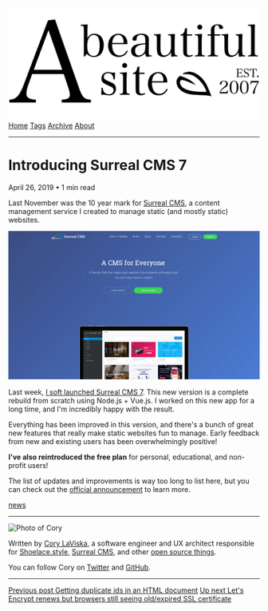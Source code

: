 <a href="../../index.html" class="header-link"><img src="../../images/logos/wordmark.svg" alt="A Beautiful Site" class="wordmark" /></a> <a href="../../index.html" class="nav-item">Home</a> <a href="../../tags/index.html" class="nav-item">Tags</a> <a href="../index.html" class="nav-item">Archive</a> <a href="../../about/index.html" class="nav-item">About</a>

------------------------------------------------------------------------

Introducing Surreal CMS 7
=========================

April 26, 2019 • 1 min read

Last November was the 10 year mark for [Surreal CMS](https://www.surrealcms.com/), a content management service I created to manage static (and mostly static) websites.

![Screenshot of the Surreal CMS 7 homepage](../../images/surreal-cms-7-homepage.png)

Last week, [I soft launched Surreal CMS 7](https://www.surrealcms.com/blog/announcing-surreal-cms-7.html). This new version is a complete rebuild from scratch using Node.js + Vue.js. I worked on this new app for a long time, and I'm incredibly happy with the result.

Everything has been improved in this version, and there's a bunch of great new features that really make static websites fun to manage. Early feedback from new and existing users has been overwhelmingly positive!

**I've also reintroduced the free plan** for personal, educational, and non-profit users!

The list of updates and improvements is way too long to list here, but you can check out the [official announcement](https://www.surrealcms.com/blog/announcing-surreal-cms-7.html) to learn more.

<a href="../../tags/news/index.html" class="post-tag">news</a>

------------------------------------------------------------------------

<img src="http://0.gravatar.com/avatar/bf1b3b95fd5b096a3592247c29667b33?s=512" alt="Photo of Cory" class="avatar avatar-small" />

Written by [Cory LaViska](../../index-4.html), a software engineer and UX architect responsible for [Shoelace.style](https://shoelace.style/), [Surreal CMS](https://www.surrealcms.com/), and other [open source things](https://github.com/claviska).

You can follow Cory on [Twitter](https://twitter.com/claviska) and [GitHub](https://github.com/claviska).

------------------------------------------------------------------------

<a href="../getting-duplicate-ids-in-an-html-document/index.html" class="post-nav-previous"><span class="small">Previous post</span> Getting duplicate ids in an HTML document</a> <a href="../lets-encrypt-renews-but-browsers-still-seeing-oldexpired-ssl-certificate/index.html" class="post-nav-next"><span class="small">Up next</span> Let's Encrypt renews but browsers still seeing old/expired SSL certificate</a>

